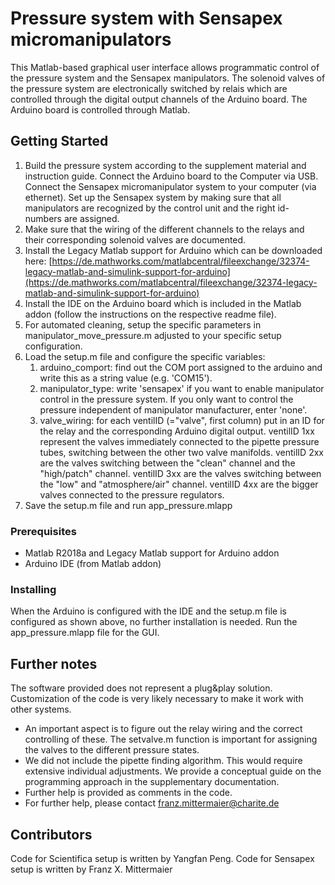 # Pressure system with Sensapex micromanipulators

This Matlab-based graphical user interface allows programmatic control of the pressure system and the Sensapex manipulators. The solenoid valves of the pressure system are electronically switched by relais which are controlled through the digital output channels of the Arduino board. The Arduino board is controlled through Matlab.

## Getting Started

 1. Build the pressure system according to the supplement material and instruction guide. Connect the Arduino board to the Computer via USB. Connect the Sensapex micromanipulator system to your computer (via ethernet). Set up the Sensapex system by making sure that all manipulators are recognized by the control unit and the right id-numbers are assigned. 
 2. Make sure that the wiring of the different channels to the relays and their corresponding solenoid valves are documented.
 3. Install the Legacy Matlab support for Arduino which can be downloaded here: [https://de.mathworks.com/matlabcentral/fileexchange/32374-legacy-matlab-and-simulink-support-for-arduino](https://de.mathworks.com/matlabcentral/fileexchange/32374-legacy-matlab-and-simulink-support-for-arduino)
 4. Install the IDE on the Arduino board which is included in the Matlab addon (follow the instructions on the respective readme file).
 5. For automated cleaning, setup the specific parameters in manipulator_move_pressure.m adjusted to your specific setup configuration.
 6. Load the setup.m file and configure the specific variables:
	 1. arduino_comport: find out the COM port assigned to the arduino and write this as a string value (e.g. 'COM15'). 
	 2. manipulator_type: write 'sensapex' if you want to enable manipulator control in the pressure system. If you only want to control the pressure independent of manipulator manufacturer, enter 'none'.
	 3. valve_wiring: for each ventilID (="valve", first column) put in an ID for the relay and the corresponding Arduino digital output. ventilID 1xx represent the valves immediately connected to the pipette pressure tubes, switching between the other two valve manifolds. ventilID 2xx are the valves switching between the "clean" channel and the "high/patch" channel. ventilID 3xx are the valves switching between the "low" and "atmosphere/air" channel. ventilID 4xx are the bigger valves connected to the pressure regulators.
 7. Save the setup.m file and run app_pressure.mlapp

### Prerequisites

 - Matlab R2018a and Legacy Matlab support for Arduino addon
 - Arduino IDE (from Matlab addon)
 
 ### Installing

When the Arduino is configured with the IDE and the setup.m file is configured as shown above, no further installation is needed. Run the app_pressure.mlapp file for the GUI.

## Further notes

The software provided does not represent a plug&play solution. Customization of the code is very likely necessary to make it work with other systems.

 - An important aspect is to figure out the relay wiring and the correct controlling of these. The setvalve.m function is important for assigning the valves to the different pressure states.
 - We did not include the pipette finding algorithm. This would require extensive individual adjustments. We provide a conceptual guide on the programming approach in the supplementary documentation.
 - Further help is provided as comments in the code.
 - For further help, please contact franz.mittermaier@charite.de

## Contributors

Code for Scientifica setup is written by Yangfan Peng. Code for Sensapex setup is written by Franz X. Mittermaier
